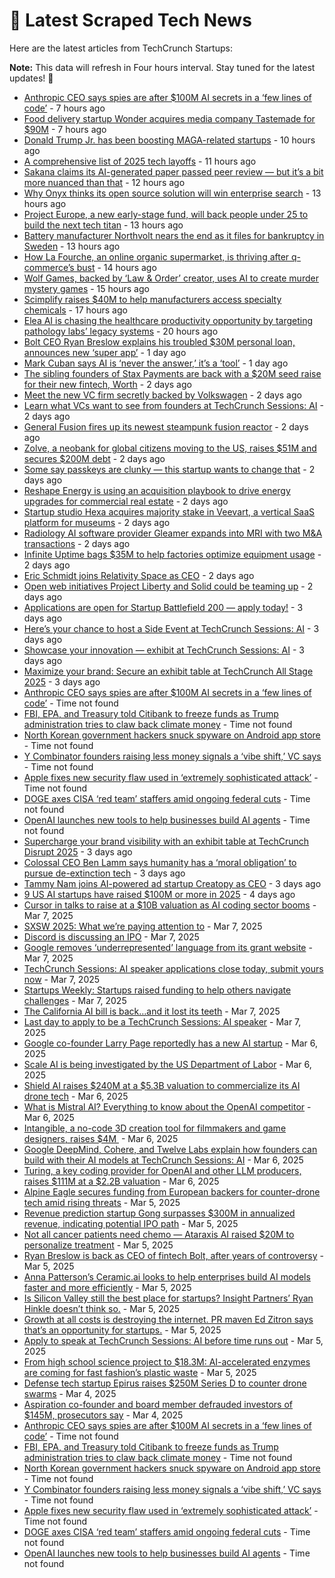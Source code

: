 
# 📰 Latest Scraped Tech News

Here are the latest articles from TechCrunch Startups:

**Note:** This data will refresh in Four hours interval. Stay tuned for the latest updates! 🔄
- [Anthropic CEO says spies are after $100M AI secrets in a ‘few lines of code’](https://techcrunch.com/2025/03/12/anthropic-ceo-says-spies-are-after-100m-ai-secrets-in-a-few-lines-of-code/) - 7 hours ago
- [Food delivery startup Wonder acquires media company Tastemade for $90M](https://techcrunch.com/2025/03/12/food-delivery-startup-wonder-acquires-media-company-tastemade-for-90m/) - 7 hours ago
- [Donald Trump Jr. has been boosting MAGA-related startups](https://techcrunch.com/2025/03/12/donald-trump-jr-has-been-boosting-maga-related-startups/) - 10 hours ago
- [A comprehensive list of 2025 tech layoffs](https://techcrunch.com/2025/03/12/tech-layoffs-2025-list/) - 11 hours ago
- [Sakana claims its AI-generated paper passed peer review — but it’s a bit more nuanced than that](https://techcrunch.com/2025/03/12/sakana-claims-its-ai-paper-passed-peer-review-but-its-a-bit-more-nuanced-than-that/) - 12 hours ago
- [Why Onyx thinks its open source solution will win enterprise search](https://techcrunch.com/2025/03/12/why-onyx-thinks-its-open-source-solution-will-win-enterprise-search/) - 13 hours ago
- [Project Europe, a new early-stage fund, will back people under 25 to build the next tech titan](https://techcrunch.com/2025/03/12/project-europe-a-new-early-stage-fund-will-back-under-25s-with-200k-to-build-the-next-tech-titan/) - 13 hours ago
- [Battery manufacturer Northvolt nears the end as it files for bankruptcy in Sweden](https://techcrunch.com/2025/03/12/battery-manufacturer-northvolt-nears-the-end-as-it-files-for-bankruptcy-in-sweden/) - 13 hours ago
- [How La Fourche, an online organic supermarket, is thriving after q-commerce’s bust](https://techcrunch.com/2025/03/12/how-la-fourche-an-online-organic-supermarket-is-thriving-after-q-commerces-bust/) - 14 hours ago
- [Wolf Games, backed by ‘Law & Order’ creator, uses AI to create murder mystery games](https://techcrunch.com/2025/03/12/wolf-games-backed-by-law-order-creator-uses-ai-to-create-murder-mystery-games/) - 15 hours ago
- [Scimplify raises $40M to help manufacturers access specialty chemicals](https://techcrunch.com/2025/03/12/scimplify-raises-40m-to-help-manufacturers-access-specialty-chemicals/) - 17 hours ago
- [Elea AI is chasing the healthcare productivity opportunity by targeting pathology labs’ legacy systems](https://techcrunch.com/2025/03/12/elea-ai-is-chasing-the-healthcare-productivity-opportunity-by-targeting-pathology-labs-legacy-systems/) - 20 hours ago
- [Bolt CEO Ryan Breslow explains his troubled $30M personal loan, announces new ‘super app’](https://techcrunch.com/2025/03/11/bolt-ceo-ryan-breslow-explains-his-troubled-30m-personal-loan-announces-new-super-app/) - 1 day ago
- [Mark Cuban says AI is ‘never the answer,’ it’s a ‘tool’](https://techcrunch.com/2025/03/11/mark-cuban-says-ai-is-never-the-answer-its-a-tool/) - 1 day ago
- [The sibling founders of Stax Payments are back with a $20M seed raise for their new fintech, Worth](https://techcrunch.com/2025/03/11/the-sibling-founders-of-stax-payments-are-back-with-a-new-fintech-and-a-20m-seed-raise/) - 2 days ago
- [Meet the new VC firm secretly backed by Volkswagen](https://techcrunch.com/2025/03/11/meet-the-new-vc-firm-secretly-backed-by-volkswagen/) - 2 days ago
- [Learn what VCs want to see from founders at TechCrunch Sessions: AI](https://techcrunch.com/2025/03/11/learn-what-vcs-want-to-see-from-founders-at-techcrunch-sessions-ai/) - 2 days ago
- [General Fusion fires up its newest steampunk fusion reactor](https://techcrunch.com/2025/03/11/general-fusion-fires-up-its-newest-steampunk-fusion-reactor/) - 2 days ago
- [Zolve, a neobank for global citizens moving to the US, raises $51M and secures $200M debt](https://techcrunch.com/2025/03/11/zolve-a-neobank-for-global-citizens-moving-to-the-us-raises-51m-and-secures-200m-debt/) - 2 days ago
- [Some say passkeys are clunky — this startup wants to change that](https://techcrunch.com/2025/03/11/some-say-passkeys-are-clunky-this-startup-wants-to-change-that/) - 2 days ago
- [Reshape Energy is using an acquisition playbook to drive energy upgrades for commercial real estate](https://techcrunch.com/2025/03/11/reshape-energy-is-using-an-acquisition-playbook-to-drive-energy-upgrades-for-commercial-real-estate/) - 2 days ago
- [Startup studio Hexa acquires majority stake in Veevart, a vertical SaaS platform for museums](https://techcrunch.com/2025/03/10/startup-studio-hexa-acquires-majority-stake-in-veevart-a-vertical-saas-for-museums/) - 2 days ago
- [Radiology AI software provider Gleamer expands into MRI with two M&A transactions](https://techcrunch.com/2025/03/10/radiology-ai-software-provider-gleamer-expands-into-mri-with-two-small-acquisitions/) - 2 days ago
- [Infinite Uptime bags $35M to help factories optimize equipment usage](https://techcrunch.com/2025/03/10/infinite-uptime-bags-35m-to-help-factories-optimize-equipment-usage/) - 2 days ago
- [Eric Schmidt joins Relativity Space as CEO](https://techcrunch.com/2025/03/10/eric-schmidt-joins-relativity-space-as-ceo/) - 2 days ago
- [Open web initiatives Project Liberty and Solid could be teaming up](https://techcrunch.com/2025/03/10/open-web-initiatives-project-liberty-and-solid-could-be-teaming-up/) - 2 days ago
- [Applications are open for Startup Battlefield 200 — apply today!](https://techcrunch.com/2025/03/10/applications-are-open-for-startup-battlefield-200-apply-today/) - 3 days ago
- [Here’s your chance to host a Side Event at TechCrunch Sessions: AI](https://techcrunch.com/2025/03/10/heres-your-chance-to-host-a-side-event-at-techcrunch-sessions-ai/) - 3 days ago
- [Showcase your innovation — exhibit at TechCrunch Sessions: AI](https://techcrunch.com/2025/03/10/showcase-your-innovation-exhibit-at-techcrunch-sessions-ai/) - 3 days ago
- [Maximize your brand: Secure an exhibit table at TechCrunch All Stage 2025](https://techcrunch.com/2025/03/10/maximize-your-exposure-secure-an-exhibit-table-at-techcrunch-all-stage-2025/) - 3 days ago
- [Anthropic CEO says spies are after $100M AI secrets in a ‘few lines of code’](https://techcrunch.com/2025/03/12/anthropic-ceo-says-spies-are-after-100m-ai-secrets-in-a-few-lines-of-code/) - Time not found
- [FBI, EPA, and Treasury told Citibank to freeze funds as Trump administration tries to claw back climate money](https://techcrunch.com/2025/03/12/fbi-epa-and-treasury-told-citibank-to-freeze-funds-as-trump-administration-tries-to-claw-back-climate-money/) - Time not found
- [North Korean government hackers snuck spyware on Android app store](https://techcrunch.com/2025/03/12/north-korean-government-hackers-snuck-spyware-on-android-app-store/) - Time not found
- [Y Combinator founders raising less money signals a ‘vibe shift,’ VC says](https://techcrunch.com/2025/03/11/y-combinator-founders-raising-less-money-signal-a-vibe-shift-vc-says/) - Time not found
- [Apple fixes new security flaw used in ‘extremely sophisticated attack’](https://techcrunch.com/2025/03/11/apple-fixes-new-security-flaw-used-in-extremely-sophisticated-attack/) - Time not found
- [DOGE axes CISA ‘red team’ staffers amid ongoing federal cuts](https://techcrunch.com/2025/03/11/doge-axes-cisa-red-team-staffers-amid-ongoing-federal-cuts/) - Time not found
- [OpenAI launches new tools to help businesses build AI agents](https://techcrunch.com/2025/03/11/openai-launches-new-tools-to-help-businesses-build-ai-agents/) - Time not found
- [Supercharge your brand visibility with an exhibit table at TechCrunch Disrupt 2025](https://techcrunch.com/2025/03/10/supercharge-your-brand-visibility-with-an-exhibit-table-at-techcrunch-disrupt-2025/) - 3 days ago
- [Colossal CEO Ben Lamm says humanity has a ‘moral obligation’ to pursue de-extinction tech](https://techcrunch.com/2025/03/09/colossal-ceo-ben-lamm-says-humanity-has-a-moral-obligation-to-pursue-de-extinction-tech/) - 3 days ago
- [Tammy Nam joins AI-powered ad startup Creatopy as CEO](https://techcrunch.com/2025/03/09/tammy-nam-joins-ai-powered-ad-startup-creatopy-as-ceo/) - 3 days ago
- [9 US AI startups have raised $100M or more in 2025](https://techcrunch.com/2025/03/08/9-us-ai-startups-have-raised-100m-or-more-in-2025/) - 4 days ago
- [Cursor in talks to raise at a $10B valuation as AI coding sector booms](https://techcrunch.com/2025/03/07/cursor-in-talks-to-raise-at-a-10b-valuation-as-ai-coding-sector-booms/) - Mar 7, 2025
- [SXSW 2025: What we’re paying attention to](https://techcrunch.com/2025/03/07/sxsw-2025-what-were-paying-attention-to/) - Mar 7, 2025
- [Discord is discussing an IPO](https://techcrunch.com/2025/03/07/discord-is-discussing-an-ipo/) - Mar 7, 2025
- [Google removes ‘underrepresented’ language from its grant website](https://techcrunch.com/2025/03/07/google-removes-underrepresented-language-from-its-grant-website/) - Mar 7, 2025
- [TechCrunch Sessions: AI speaker applications close today, submit yours now](https://techcrunch.com/2025/03/07/techcrunch-sessions-ai-speaker-applications-close-today-submit-yours-now/) - Mar 7, 2025
- [Startups Weekly: Startups raised funding to help others navigate challenges](https://techcrunch.com/2025/03/07/startups-raised-funding-to-help-others-navigate-challenges/) - Mar 7, 2025
- [The California AI bill is back…and it lost its teeth](https://techcrunch.com/podcast/the-california-ai-bill-is-back-and-it-lost-its-teeth/) - Mar 7, 2025
- [Last day to apply to be a TechCrunch Sessions: AI speaker](https://techcrunch.com/2025/03/07/last-day-to-apply-to-be-a-techcrunch-sessions-ai-speaker/) - Mar 7, 2025
- [Google co-founder Larry Page reportedly has a new AI startup](https://techcrunch.com/2025/03/06/google-co-founder-larry-page-reportedly-has-a-new-ai-startup/) - Mar 6, 2025
- [Scale AI is being investigated by the US Department of Labor](https://techcrunch.com/2025/03/06/scale-ai-is-being-investigated-by-the-us-department-of-labor/) - Mar 6, 2025
- [Shield AI raises $240M at a $5.3B valuation to commercialize its AI drone tech](https://techcrunch.com/2025/03/06/shield-ai-raises-240-million-at-a-5-3-billion-valuation-to-commercialize-its-ai-drone-tech/) - Mar 6, 2025
- [What is Mistral AI? Everything to know about the OpenAI competitor](https://techcrunch.com/2025/03/06/what-is-mistral-ai-everything-to-know-about-the-openai-competitor/) - Mar 6, 2025
- [Intangible, a no-code 3D creation tool for filmmakers and game designers, raises $4M ](https://techcrunch.com/2025/03/06/intangible-ai-a-no-code-3d-creation-tool-for-filmmakers-and-game-designers-raises-4m/) - Mar 6, 2025
- [Google DeepMind, Cohere, and Twelve Labs explain how founders can build with their AI models at TechCrunch Sessions: AI](https://techcrunch.com/2025/03/06/google-deepmind-cohere-and-twelve-labs-explain-how-founders-can-build-with-their-ai-models-at-tc-sessions-ai/) - Mar 6, 2025
- [Turing, a key coding provider for OpenAI and other LLM producers, raises $111M at a $2.2B valuation](https://techcrunch.com/2025/03/06/turing-a-key-coding-provider-for-openai-and-other-llm-producers-raises-111m-at-a-2-2b-valuation/) - Mar 6, 2025
- [Alpine Eagle secures funding from European backers for counter-drone tech amid rising threats](https://techcrunch.com/2025/03/05/alpine-eagle-secures-funding-from-european-backers-for-counter-drone-tech-amid-rising-threats/) - Mar 5, 2025
- [Revenue prediction startup Gong surpasses $300M in annualized revenue, indicating potential IPO path](https://techcrunch.com/2025/03/05/revenue-prediction-startup-gong-surpasses-300m-arr-indicating-potential-ipo-path/) - Mar 5, 2025
- [Not all cancer patients need chemo — Ataraxis AI raised $20M to personalize treatment](https://techcrunch.com/2025/03/05/not-all-cancer-patients-need-chemo-ataraxis-ai-raised-20m-to-personalize-treatment/) - Mar 5, 2025
- [Ryan Breslow is back as CEO of fintech Bolt, after years of controversy](https://techcrunch.com/2025/03/05/ryan-breslow-is-back-as-ceo-of-fintech-bolt-after-years-of-controversy/) - Mar 5, 2025
- [Anna Patterson’s Ceramic.ai looks to help enterprises build AI models faster and more efficiently](https://techcrunch.com/2025/03/05/anna-pattersons-ceramic-ai-looks-to-help-enterprises-build-models-faster-and-more-efficiently/) - Mar 5, 2025
- [Is Silicon Valley still the best place for startups? Insight Partners’ Ryan Hinkle doesn’t think so.](https://techcrunch.com/podcast/is-silicon-valley-still-the-best-place-for-startups-insight-partners-ryan-hinkle-doesnt-think-so/) - Mar 5, 2025
- [Growth at all costs is destroying the internet. PR maven Ed Zitron says that’s an opportunity for startups.](https://techcrunch.com/2025/03/05/growth-at-all-costs-is-destroying-the-internet-pr-maven-ed-zitron-says-thats-an-opportunity-for-startups/) - Mar 5, 2025
- [Apply to speak at TechCrunch Sessions: AI before time runs out](https://techcrunch.com/2025/03/05/apply-to-speak-at-techcrunch-sessions-ai-before-time-runs-out/) - Mar 5, 2025
- [From high school science project to $18.3M: AI-accelerated enzymes are coming for fast fashion’s plastic waste](https://techcrunch.com/2025/03/05/from-high-school-science-project-to-18-3m-ai-accelerated-enzymes-are-coming-for-fast-fashions-plastic-waste/) - Mar 5, 2025
- [Defense tech startup Epirus raises $250M Series D to counter drone swarms](https://techcrunch.com/2025/03/04/defense-tech-startup-epirus-raises-250m-series-d-to-counter-drone-swarms/) - Mar 4, 2025
- [Aspiration co-founder and board member defrauded investors of $145M, prosecutors say](https://techcrunch.com/2025/03/04/aspiration-co-founder-and-board-member-defrauded-investors-of-145m-prosecutors-say/) - Mar 4, 2025
- [Anthropic CEO says spies are after $100M AI secrets in a ‘few lines of code’](https://techcrunch.com/2025/03/12/anthropic-ceo-says-spies-are-after-100m-ai-secrets-in-a-few-lines-of-code/) - Time not found
- [FBI, EPA, and Treasury told Citibank to freeze funds as Trump administration tries to claw back climate money](https://techcrunch.com/2025/03/12/fbi-epa-and-treasury-told-citibank-to-freeze-funds-as-trump-administration-tries-to-claw-back-climate-money/) - Time not found
- [North Korean government hackers snuck spyware on Android app store](https://techcrunch.com/2025/03/12/north-korean-government-hackers-snuck-spyware-on-android-app-store/) - Time not found
- [Y Combinator founders raising less money signals a ‘vibe shift,’ VC says](https://techcrunch.com/2025/03/11/y-combinator-founders-raising-less-money-signal-a-vibe-shift-vc-says/) - Time not found
- [Apple fixes new security flaw used in ‘extremely sophisticated attack’](https://techcrunch.com/2025/03/11/apple-fixes-new-security-flaw-used-in-extremely-sophisticated-attack/) - Time not found
- [DOGE axes CISA ‘red team’ staffers amid ongoing federal cuts](https://techcrunch.com/2025/03/11/doge-axes-cisa-red-team-staffers-amid-ongoing-federal-cuts/) - Time not found
- [OpenAI launches new tools to help businesses build AI agents](https://techcrunch.com/2025/03/11/openai-launches-new-tools-to-help-businesses-build-ai-agents/) - Time not found